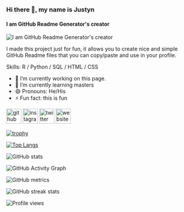 ### Hi there 👋, my name is Justyn
#### I am GitHub Readme Generator's creator
![I am GitHub Readme Generator's creator](https://arturssmirnovs.github.io/github-profile-readme-generator/images/banner.png)

I made this project just for fun, it allows you to create nice and simple GitHub Readme files that you can copy/paste and use in your profile.

Skills: R / Python / SQL / HTML / CSS

- 🔭 I’m currently working on this page. 
- 🌱 I’m currently learning masters 
- 😄 Pronouns: He/His 
- ⚡ Fun fact: this is fun 


[<img src='https://cdn.jsdelivr.net/npm/simple-icons@3.0.1/icons/github.svg' alt='github' height='40'>](https://github.com/becausejustyn)  [<img src='https://cdn.jsdelivr.net/npm/simple-icons@3.0.1/icons/instagram.svg' alt='instagram' height='40'>](https://www.instagram.com/becausejustyn1/)  [<img src='https://cdn.jsdelivr.net/npm/simple-icons@3.0.1/icons/twitter.svg' alt='twitter' height='40'>](https://twitter.com/becausejustyn)  [<img src='https://cdn.jsdelivr.net/npm/simple-icons@3.0.1/icons/icloud.svg' alt='website' height='40'>](https://becausejustyn.netlify.app/)  

[![trophy](https://github-profile-trophy.vercel.app/?username=becausejustyn)](https://github.com/ryo-ma/github-profile-trophy)

[![Top Langs](https://github-readme-stats.vercel.app/api/top-langs/?username=becausejustyn)](https://github.com/anuraghazra/github-readme-stats)

![GitHub stats](https://github-readme-stats.vercel.app/api?username=becausejustyn&show_icons=true)  

![GitHub Activity Graph](https://activity-graph.herokuapp.com/graph?username=becausejustyn)  

![GitHub metrics](https://metrics.lecoq.io/becausejustyn)  

![GitHub streak stats](https://github-readme-streak-stats.herokuapp.com/?user=becausejustyn)  

![Profile views](https://gpvc.arturio.dev/becausejustyn)  
